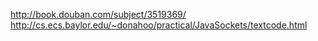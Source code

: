 http://book.douban.com/subject/3519369/
http://cs.ecs.baylor.edu/~donahoo/practical/JavaSockets/textcode.html


























